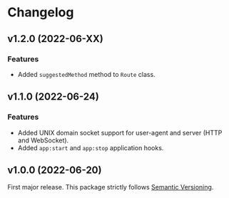 
# Changelog

## v1.2.0 (2022-06-XX)

### Features

  * Added `suggestedMethod` method to `Route` class.

## v1.1.0 (2022-06-24)

### Features

  * Added UNIX domain socket support for user-agent and server (HTTP and WebSocket).
  * Added `app:start` and `app:stop` application hooks.

## v1.0.0 (2022-06-20)

First major release. This package strictly follows [Semantic Versioning](https://semver.org).
